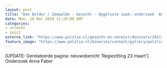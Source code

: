 ```yaml
---
layout: post
title: "Den Dolder / Zeewolde - Gezocht - Opgeloste zaak: onderzoek  Anne Faber"
date: Mon, 19 Mar 2018 11:29:00 GMT
categories: 
- utrecht 
- zeist 
externe_link: "https://www.politie.nl/gezocht-en-vermist/dossiers/2017/03-utrecht-vermissing-anne-faber/onderzoek-anne-faber.html"
feature_image: "https://www.politie.nl/binaries/content/gallery/politie/vermist/vermiste-volwassenen/2017/september/anne-faber.jpg"
---
```


[UPDATE: Gerelateerde pagina: nieuwsbericht 'Regiezitting 23 maart'] Onderzoek Anne Faber
